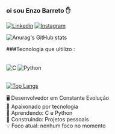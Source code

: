### oi sou Enzo Barreto ✋
[![Linkedin](https://img.shields.io/badge/LinkedIn-0077B5?style=for-the-badge&logo=linkedin&logoColor=white)](www.linkedin.com/in/enzo-barreto-sarmento-0772a62b1)
[![Instagram](https://img.shields.io/badge/Instagram-E4405F?style=for-the-badge&logo=instagram&logoColor=white)](https://www.instagram.com/barret.enz?igsh=d3R2amNjem03YTli)

![Anurag's GitHub stats](https://github-readme-stats.vercel.app/api?username=enzobrt0-0&show_icons=true&theme=radical)

###Tecnologia que ultilizo :
<div style = "display: inline_block"><br/>
  <img align="center" alt= "C" src="https://img.shields.io/badge/C-00599C?style=for-the-badge&logo=c&logoColor=white">
  <img align="center" alt= "Python" src="https://img.shields.io/badge/Python-3776AB?style=for-the-badge&logo=python&logoColor=white">
  
</div></br>

[![Top Langs](https://github-readme-stats.vercel.app/api/top-langs/?username=enzobrt0-0&layout=donut)](https://github.com/anuraghazra/github-readme-stats)

🖥️ Desenvolvedor em Constante Evolução  
🚀 Apaixonado por tecnologia  
🌱 Aprendendo: C e Python   
🔨 Construindo: Projetos pessoais  
💡 Foco atual: nenhum foco no momento


<!--
**enzobrt0-0/enzobrt0-0** is a ✨ _special_ ✨ repository because its `README.md` (this file) appears on your GitHub profile.

Here are some ideas to get you started:

- 🔭 I’m currently working on ...
- 🌱 I’m currently learning ...
- 👯 I’m looking to collaborate on ...
- 🤔 I’m looking for help with ...
- 💬 Ask me about ...
- 📫 How to reach me: ...
- 😄 Pronouns: ...
- ⚡ Fun fact: ...
-->
